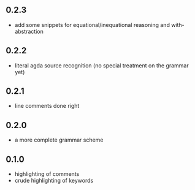 ## 0.2.3
* add some snippets for equational/inequational reasoning and with-abstraction

## 0.2.2
* literal agda source recognition (no special treatment on the grammar yet)

## 0.2.1
* line comments done right

## 0.2.0
* a more complete grammar scheme

## 0.1.0
* highlighting of comments
* crude highlighting of keywords
